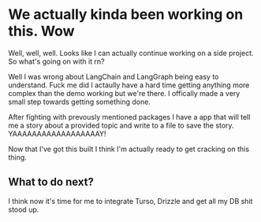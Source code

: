 # We actually kinda been working on this. Wow

Well, well, well. Looks like I can actually continue working on a side project. So what's going on with it rn?

Well I was wrong about LangChain and LangGraph being easy to understand. Fuck me did I actaully have a hard time getting
anything more complex than the demo working but we're there. I offically made a very small step towards getting something done.

After fighting with prevously mentioned packages I have a app that will tell me a story about a provided topic and 
write to a file to save the story. YAAAAAAAAAAAAAAAAAAY!

Now that I've got this built I think I'm actually ready to get cracking on this thing.

## What to do next?

I think now it's time for me to integrate Turso, Drizzle and get all my DB shit stood up.